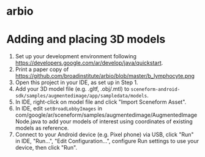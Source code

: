 # arbio

# Adding and placing 3D models
1. Set up your development environment following  https://developers.google.com/ar/develop/java/quickstart.
2. Print a paper copy of https://github.com/broadinstitute/arbio/blob/master/b_lymphocyte.png
3. Open this project in your IDE, as set up in Step 1.
4. Add your 3D model file (e.g. .gltf, .obj/.mtl) to `sceneform-android-sdk/samples/augmentedimage/app/sampledata/models`.
5. In IDE, right-click on model file and click "Import Sceneform Asset".
6. In IDE, edit `setBroadLobbyImages` in com/google/ar/sceneform/samples/augmentedimage/AugmentedImageNode.java to add your models of interest using coordinates of existing models as reference.
7. Connect to your Android device (e.g. Pixel phone) via USB, click "Run" in IDE, "Run...", "Edit Configuration...", configure Run settings to use your device, then click "Run".
